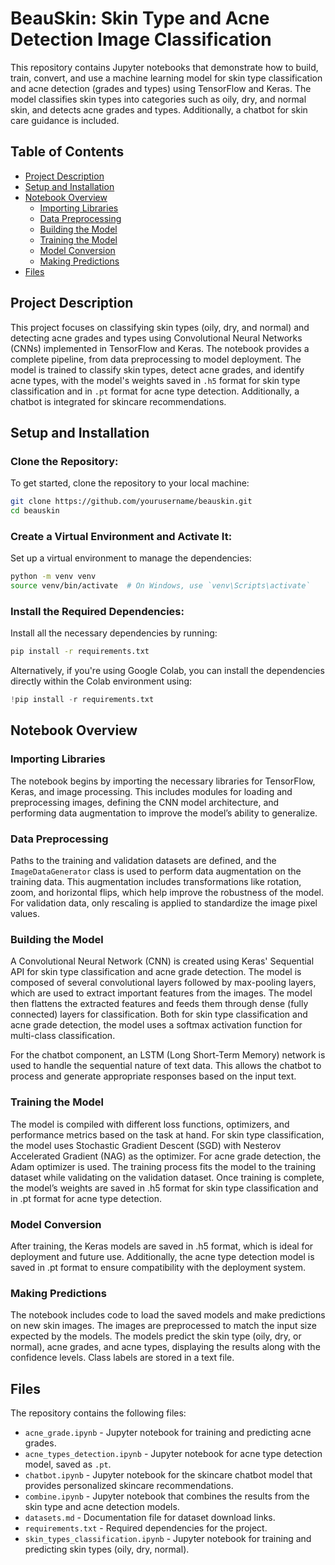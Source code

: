 # BeauSkin: Skin Type and Acne Detection Image Classification

This repository contains Jupyter notebooks that demonstrate how to build, train, convert, and use a machine learning model for skin type classification and acne detection (grades and types) using TensorFlow and Keras. The model classifies skin types into categories such as oily, dry, and normal skin, and detects acne grades and types. Additionally, a chatbot for skin care guidance is included.

## Table of Contents
- [Project Description](#project-description)
- [Setup and Installation](#setup-and-installation)
- [Notebook Overview](#notebook-overview)
  - [Importing Libraries](#importing-libraries)
  - [Data Preprocessing](#data-preprocessing)
  - [Building the Model](#building-the-model)
  - [Training the Model](#training-the-model)
  - [Model Conversion](#model-conversion)
  - [Making Predictions](#making-predictions)
- [Files](#files)

## Project Description
This project focuses on classifying skin types (oily, dry, and normal) and detecting acne grades and types using Convolutional Neural Networks (CNNs) implemented in TensorFlow and Keras. The notebook provides a complete pipeline, from data preprocessing to model deployment. The model is trained to classify skin types, detect acne grades, and identify acne types, with the model's weights saved in `.h5` format for skin type classification and in `.pt` format for acne type detection. Additionally, a chatbot is integrated for skincare recommendations.

## Setup and Installation

### Clone the Repository:
To get started, clone the repository to your local machine:
```bash
git clone https://github.com/yourusername/beauskin.git
cd beauskin
```

### Create a Virtual Environment and Activate It:
Set up a virtual environment to manage the dependencies:
```bash
python -m venv venv
source venv/bin/activate  # On Windows, use `venv\Scripts\activate`
```

### Install the Required Dependencies:
Install all the necessary dependencies by running:
```bash
pip install -r requirements.txt
```

Alternatively, if you're using Google Colab, you can install the dependencies directly within the Colab environment using:
```python
!pip install -r requirements.txt
```

## Notebook Overview

### Importing Libraries
The notebook begins by importing the necessary libraries for TensorFlow, Keras, and image processing. This includes modules for loading and preprocessing images, defining the CNN model architecture, and performing data augmentation to improve the model’s ability to generalize.

### Data Preprocessing
Paths to the training and validation datasets are defined, and the `ImageDataGenerator` class is used to perform data augmentation on the training data. This augmentation includes transformations like rotation, zoom, and horizontal flips, which help improve the robustness of the model. For validation data, only rescaling is applied to standardize the image pixel values.

### Building the Model
A Convolutional Neural Network (CNN) is created using Keras' Sequential API for skin type classification and acne grade detection. The model is composed of several convolutional layers followed by max-pooling layers, which are used to extract important features from the images. The model then flattens the extracted features and feeds them through dense (fully connected) layers for classification. Both for skin type classification and acne grade detection, the model uses a softmax activation function for multi-class classification.

For the chatbot component, an LSTM (Long Short-Term Memory) network is used to handle the sequential nature of text data. This allows the chatbot to process and generate appropriate responses based on the input text.

### Training the Model
The model is compiled with different loss functions, optimizers, and performance metrics based on the task at hand. For skin type classification, the model uses Stochastic Gradient Descent (SGD) with Nesterov Accelerated Gradient (NAG) as the optimizer. For acne grade detection, the Adam optimizer is used. The training process fits the model to the training dataset while validating on the validation dataset. Once training is complete, the model’s weights are saved in .h5 format for skin type classification and in .pt format for acne type detection.

### Model Conversion
After training, the Keras models are saved in .h5 format, which is ideal for deployment and future use. Additionally, the acne type detection model is saved in .pt format to ensure compatibility with the deployment system.

### Making Predictions
The notebook includes code to load the saved models and make predictions on new skin images. The images are preprocessed to match the input size expected by the models. The models predict the skin type (oily, dry, or normal), acne grades, and acne types, displaying the results along with the confidence levels. Class labels are stored in a text file.

## Files
The repository contains the following files:
- `acne_grade.ipynb` - Jupyter notebook for training and predicting acne grades.
- `acne_types_detection.ipynb` - Jupyter notebook for acne type detection model, saved as `.pt`.
- `chatbot.ipynb` - Jupyter notebook for the skincare chatbot model that provides personalized skincare recommendations.
- `combine.ipynb` - Jupyter notebook that combines the results from the skin type and acne detection models.
- `datasets.md` - Documentation file for dataset download links.
- `requirements.txt` - Required dependencies for the project.
- `skin_types_classification.ipynb` - Jupyter notebook for training and predicting skin types (oily, dry, normal).
